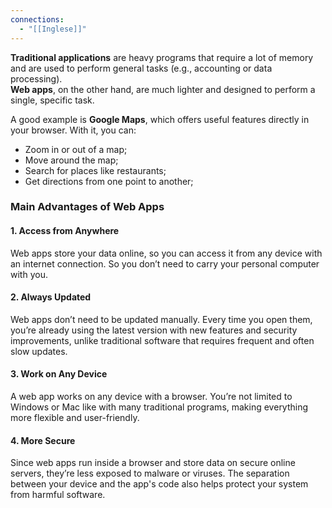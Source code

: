 ```yaml
---
connections:
  - "[[Inglese]]"
---
```

**Traditional applications** are heavy programs that require a lot of memory and are used to perform general tasks (e.g., accounting or data processing).  
**Web apps**, on the other hand, are much lighter and designed to perform a single, specific task.

A good example is **Google Maps**, which offers useful features directly in your browser. With it, you can:

- Zoom in or out of a map;
- Move around the map;
- Search for places like restaurants;
- Get directions from one point to another;

### **Main Advantages of Web Apps**

#### 1. **Access from Anywhere**

Web apps store your data online, so you can access it from any device with an internet connection. So you don’t need to carry your personal computer with you.

#### 2. **Always Updated**

Web apps don’t need to be updated manually. Every time you open them, you’re already using the latest version with new features and security improvements, unlike traditional software that requires frequent and often slow updates.

#### 3. **Work on Any Device**

A web app works on any device with a browser. You’re not limited to Windows or Mac like with many traditional programs, making everything more flexible and user-friendly.

#### 4. **More Secure**

Since web apps run inside a browser and store data on secure online servers, they’re less exposed to malware or viruses. The separation between your device and the app's code also helps protect your system from harmful software.

